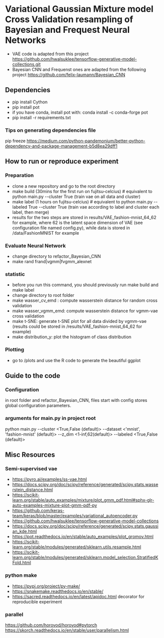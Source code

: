 # Variational Gaussian Mixture model Cross Validation resampling of Bayesian and Frequest Neural Networks
- VAE code is adapted from this project
https://github.com/hwalsuklee/tensorflow-generative-model-collections.git
- Bayesian CNN and Frequenst ones are adapted from the following project
https://github.com/felix-laumann/Bayesian_CNN

## Dependencies
- pip install Cython
- pip install pot
- if you have conda, install pot with:  conda install -c conda-forge pot
- pip install -r requirements.txt

### Tips on generating dependencies file
pip freeze
https://medium.com/python-pandemonium/better-python-dependency-and-package-management-b5d8ea29dff1

 
## How to run or reproduce experiment

### Preparation
- clone a new repository and go to the root directory
- make build (30mins for the first run on fujitsu-celcius) # equivalent to python main.py --cluster True (train vae on all data and cluster)
- make label (1 hours on fujitsu-celcius) # equivalent to python main.py --labeled True --cluster True (train vae according to label and cluster each label, then merge)
- results for the two steps are stored in results/VAE_fashion-mnist_64_62 for example, where 62 is the latent space dimension
of VAE (see configuration file named config.py), while data is stored in /data/FashionMNIST for example
### Evaluate Neural Network
- change directory to refactor_Bayesian_CNN
- make rand frand|vgmm|fvgmm_alexnet

### statistic
- before you run this command, you should previously run make build and make label
- change directory to root folder
- make wasser_cv_emd : compute wasserstein distance for random cross validation
- make wasser_vgmm_emd: compute wasserstein distance for vgmm-vae cross validation
- make t-SNE: generate t-SNE plot for all data divided by vgmm-vae  (results could be stored in /results/VAE_fashion-mnist_64_62 for example)
- make distribution_y: plot the histogram of class distribution

### Plotting
- go to  /plots and use the R code to generate the beautiful ggplot



## Guide to the code

### Configuration
in root folder and refactor_Bayesian_CNN, files start with config stores global configuration parameters.

### arguments for main.py in project root
  python main.py
  --cluster <True,False (default)>
  --dataset <'mnist', 'fashion-mnist' (default)>
  --z_dim <1-inf,62(default)>
  --labeled <True,False (default)>


## Misc Resources

### Semi-supervised vae
- https://pyro.ai/examples/ss-vae.html
- https://docs.scipy.org/doc/scipy/reference/generated/scipy.stats.wasserstein_distance.html
- https://scikit-learn.org/stable/auto_examples/mixture/plot_gmm_pdf.html#sphx-glr-auto-examples-mixture-plot-gmm-pdf-py
- https://github.com/keras-team/keras/blob/master/examples/variational_autoencoder.py
- https://github.com/hwalsuklee/tensorflow-generative-model-collections
- https://docs.scipy.org/doc/scipy/reference/generated/scipy.stats.gaussian_kde.html
- https://pot.readthedocs.io/en/stable/auto_examples/plot_gromov.html
- https://scikit-learn.org/stable/modules/generated/sklearn.utils.resample.html
- https://scikit-learn.org/stable/modules/generated/sklearn.model_selection.StratifiedKFold.html

### python make
- https://pypi.org/project/py-make/
- https://snakemake.readthedocs.io/en/stable/
- https://sacred.readthedocs.io/en/latest/apidoc.html  decorator for reproducible experiment

### parallel
https://github.com/horovod/horovod#pytorch
https://skorch.readthedocs.io/en/stable/user/parallelism.html

